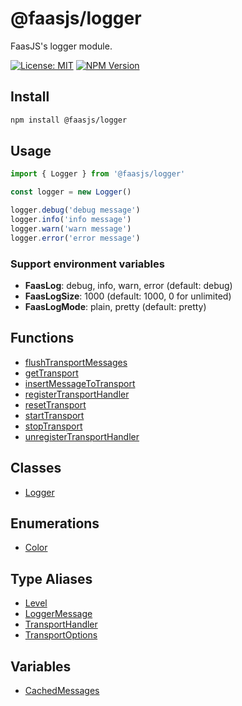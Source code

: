 # @faasjs/logger

FaasJS's logger module.

[![License: MIT](https://img.shields.io/npm/l/@faasjs/logger.svg)](https://github.com/faasjs/faasjs/blob/main/packages/logger/LICENSE)
[![NPM Version](https://img.shields.io/npm/v/@faasjs/logger.svg)](https://www.npmjs.com/package/@faasjs/logger)

## Install

```sh
npm install @faasjs/logger
```

## Usage

```typescript
import { Logger } from '@faasjs/logger'

const logger = new Logger()

logger.debug('debug message')
logger.info('info message')
logger.warn('warn message')
logger.error('error message')
```

### Support environment variables

- **FaasLog**: debug, info, warn, error (default: debug)
- **FaasLogSize**: 1000 (default: 1000, 0 for unlimited)
- **FaasLogMode**: plain, pretty (default: pretty)

## Functions

- [flushTransportMessages](functions/flushTransportMessages.md)
- [getTransport](functions/getTransport.md)
- [insertMessageToTransport](functions/insertMessageToTransport.md)
- [registerTransportHandler](functions/registerTransportHandler.md)
- [resetTransport](functions/resetTransport.md)
- [startTransport](functions/startTransport.md)
- [stopTransport](functions/stopTransport.md)
- [unregisterTransportHandler](functions/unregisterTransportHandler.md)

## Classes

- [Logger](classes/Logger.md)

## Enumerations

- [Color](enumerations/Color.md)

## Type Aliases

- [Level](type-aliases/Level.md)
- [LoggerMessage](type-aliases/LoggerMessage.md)
- [TransportHandler](type-aliases/TransportHandler.md)
- [TransportOptions](type-aliases/TransportOptions.md)

## Variables

- [CachedMessages](variables/CachedMessages.md)
